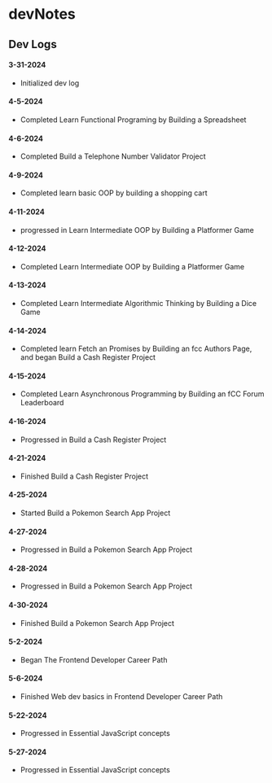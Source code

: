 # devNotes
 
## Dev Logs 

#### 3-31-2024

- Initialized dev log

#### 4-5-2024

- Completed Learn Functional Programing by Building a Spreadsheet

#### 4-6-2024

- Completed Build a Telephone Number Validator Project

#### 4-9-2024

- Completed learn basic OOP by building a shopping cart

#### 4-11-2024

- progressed in Learn Intermediate OOP by Building a Platformer Game

#### 4-12-2024

- Completed Learn Intermediate OOP by Building a Platformer Game

#### 4-13-2024

- Completed Learn Intermediate Algorithmic Thinking by Building a Dice Game

#### 4-14-2024

- Completed learn Fetch an Promises by Building an fcc Authors Page, and began Build a Cash Register Project

#### 4-15-2024

- Completed Learn Asynchronous Programming by Building an fCC Forum Leaderboard

#### 4-16-2024

- Progressed in Build a Cash Register Project

#### 4-21-2024

- Finished Build a Cash Register Project

#### 4-25-2024

- Started Build a Pokemon Search App Project

#### 4-27-2024

- Progressed in Build a Pokemon Search App Project

#### 4-28-2024

- Progressed in Build a Pokemon Search App Project

#### 4-30-2024

- Finished Build a Pokemon Search App Project


#### 5-2-2024

- Began The Frontend Developer Career Path


#### 5-6-2024

- Finished Web dev basics in Frontend Developer Career Path

#### 5-22-2024

- Progressed in Essential JavaScript concepts


#### 5-27-2024

- Progressed in Essential JavaScript concepts


